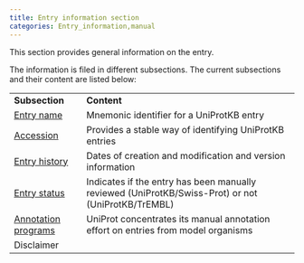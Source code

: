 ```yaml
---
title: Entry information section
categories: Entry_information,manual
---
```


This section provides general information on the entry.

The information is filed in different subsections. The current subsections and their content are listed below:

|     |     |
| --- | --- |
| **Subsection** | **Content** |
| [Entry name](http://www.uniprot.org/manual/entry_name) | Mnemonic identifier for a UniProtKB entry |
| [Accession](http://www.uniprot.org/manual/accession_numbers) | Provides a stable way of identifying UniProtKB entries |
| [Entry history](http://www.uniprot.org/manual/entry_history) | Dates of creation and modification and version information |
| [Entry status](http://www.uniprot.org/manual/entry_status) | Indicates if the entry has been manually reviewed (UniProtKB/Swiss-Prot) or not (UniProtKB/TrEMBL) |
| [Annotation programs](http://www.uniprot.org/uniprot.org/program/) | UniProt concentrates its manual annotation effort on entries from model organisms |
| Disclaimer |  |